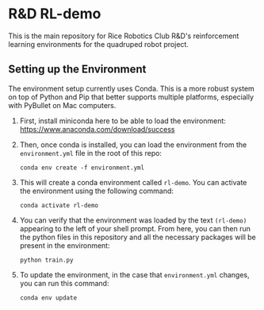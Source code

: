 # R&D RL-demo

This is the main repository for Rice Robotics Club R&D's reinforcement learning environments for the quadruped robot project.

## Setting up the Environment

The environment setup currently uses Conda. This is a more robust system on top of Python and Pip that better supports
multiple platforms, especially with PyBullet on Mac computers.

1. First, install miniconda here to be able to load the environment:
https://www.anaconda.com/download/success

2. Then, once conda is installed, you can load the environment from the `environment.yml` file in the root of this repo:
    ```shell
    conda env create -f environment.yml
    ```

3. This will create a conda environment called `rl-demo`. You can activate the environment using the following command:
    ```shell
    conda activate rl-demo
    ```

4. You can verify that the environment was loaded by the text `(rl-demo)` appearing to the left of your shell prompt.
From here, you can then run the python files in this repository and all the necessary packages will be present in the
environment:
    ```shell
    python train.py
    ```

5. To update the environment, in the case that `environment.yml` changes, you can run this command:
    ```shell
    conda env update
    ```
